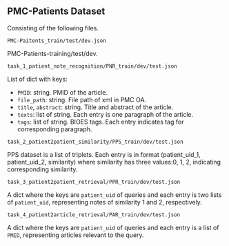 ## PMC-Patients Dataset
Consisting of the following files.

`PMC-Paitents_train/test/dev.json`

PMC-Patients-training/test/dev.

`task_1_patient_note_recognition/PNR_train/dev/test.json`

List of dict with keys:
- `PMID`: string. PMID of the article.
- `file_path`: string. File path of xml in PMC OA.
- `title`, `abstract`: string. Title and abstract of the article.
- `texts`: list of string. Each entry is one paragraph of the article.
- `tags`: list of string. BIOES tags. Each entry indicates tag for corresponding paragraph.

`task_2_patient2patient_similarity/PPS_train/dev/test.json`

PPS dataset is a list of triplets. Each entry is in format (patient_uid_1, patient_uid_2, similarity) where similarity has three values:0, 1, 2, indicating corresponding similarity.

`task_3_patient2patient_retrieval/PPR_train/dev/test.json`

A dict where the keys are `patient_uid` of queries and each entry is two lists of `patient_uid`, representing notes of similarity 1 and 2, respectively.

`task_4_patient2article_retrieval/PAR_train/dev/test.json`

A dict where the keys are `patient_uid` of queries and each entry is a list of `PMID`, representing articles relevant to the query.
